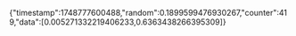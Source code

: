 {"timestamp":1748777600488,"random":0.1899599476930267,"counter":419,"data":[0.005271332219406233,0.6363438266395309]}
